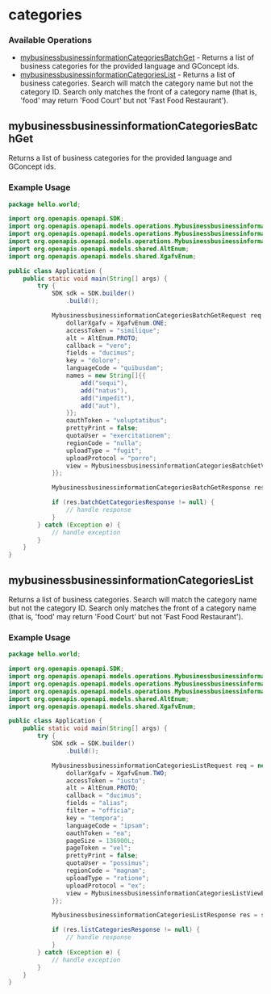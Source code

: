 # categories

### Available Operations

* [mybusinessbusinessinformationCategoriesBatchGet](#mybusinessbusinessinformationcategoriesbatchget) - Returns a list of business categories for the provided language and GConcept ids.
* [mybusinessbusinessinformationCategoriesList](#mybusinessbusinessinformationcategorieslist) - Returns a list of business categories. Search will match the category name but not the category ID. Search only matches the front of a category name (that is, 'food' may return 'Food Court' but not 'Fast Food Restaurant').

## mybusinessbusinessinformationCategoriesBatchGet

Returns a list of business categories for the provided language and GConcept ids.

### Example Usage

```java
package hello.world;

import org.openapis.openapi.SDK;
import org.openapis.openapi.models.operations.MybusinessbusinessinformationCategoriesBatchGetRequest;
import org.openapis.openapi.models.operations.MybusinessbusinessinformationCategoriesBatchGetResponse;
import org.openapis.openapi.models.operations.MybusinessbusinessinformationCategoriesBatchGetViewEnum;
import org.openapis.openapi.models.shared.AltEnum;
import org.openapis.openapi.models.shared.XgafvEnum;

public class Application {
    public static void main(String[] args) {
        try {
            SDK sdk = SDK.builder()
                .build();

            MybusinessbusinessinformationCategoriesBatchGetRequest req = new MybusinessbusinessinformationCategoriesBatchGetRequest() {{
                dollarXgafv = XgafvEnum.ONE;
                accessToken = "similique";
                alt = AltEnum.PROTO;
                callback = "vero";
                fields = "ducimus";
                key = "dolore";
                languageCode = "quibusdam";
                names = new String[]{{
                    add("sequi"),
                    add("natus"),
                    add("impedit"),
                    add("aut"),
                }};
                oauthToken = "voluptatibus";
                prettyPrint = false;
                quotaUser = "exercitationem";
                regionCode = "nulla";
                uploadType = "fugit";
                uploadProtocol = "porro";
                view = MybusinessbusinessinformationCategoriesBatchGetViewEnum.FULL;
            }};            

            MybusinessbusinessinformationCategoriesBatchGetResponse res = sdk.categories.mybusinessbusinessinformationCategoriesBatchGet(req);

            if (res.batchGetCategoriesResponse != null) {
                // handle response
            }
        } catch (Exception e) {
            // handle exception
        }
    }
}
```

## mybusinessbusinessinformationCategoriesList

Returns a list of business categories. Search will match the category name but not the category ID. Search only matches the front of a category name (that is, 'food' may return 'Food Court' but not 'Fast Food Restaurant').

### Example Usage

```java
package hello.world;

import org.openapis.openapi.SDK;
import org.openapis.openapi.models.operations.MybusinessbusinessinformationCategoriesListRequest;
import org.openapis.openapi.models.operations.MybusinessbusinessinformationCategoriesListResponse;
import org.openapis.openapi.models.operations.MybusinessbusinessinformationCategoriesListViewEnum;
import org.openapis.openapi.models.shared.AltEnum;
import org.openapis.openapi.models.shared.XgafvEnum;

public class Application {
    public static void main(String[] args) {
        try {
            SDK sdk = SDK.builder()
                .build();

            MybusinessbusinessinformationCategoriesListRequest req = new MybusinessbusinessinformationCategoriesListRequest() {{
                dollarXgafv = XgafvEnum.TWO;
                accessToken = "iusto";
                alt = AltEnum.PROTO;
                callback = "ducimus";
                fields = "alias";
                filter = "officia";
                key = "tempora";
                languageCode = "ipsam";
                oauthToken = "ea";
                pageSize = 136900L;
                pageToken = "vel";
                prettyPrint = false;
                quotaUser = "possimus";
                regionCode = "magnam";
                uploadType = "ratione";
                uploadProtocol = "ex";
                view = MybusinessbusinessinformationCategoriesListViewEnum.BASIC;
            }};            

            MybusinessbusinessinformationCategoriesListResponse res = sdk.categories.mybusinessbusinessinformationCategoriesList(req);

            if (res.listCategoriesResponse != null) {
                // handle response
            }
        } catch (Exception e) {
            // handle exception
        }
    }
}
```
